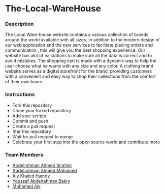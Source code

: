 # The-Local-WareHouse 
<h3>Description</h3>
The Local Ware-house website contains a various collection of brands around the world available with all sizes. In addition to the modern design of our web application and the new services to facilitate placing orders and communication , this will give you the best shopping experience. Our website has alot of validations to make sure all the data is correct and to avoid mistakes. The shopping cart is made with a dynamic way to help the user choose what he wants with any size and any color.
A clothing brand website serves as a digital storefront for the brand, providing customers with a convenient and easy way to shop their collections from the comfort of their own home.
<h3>Instructions</h3>
<ul>
<li>Fork this repository
<li>Clone your forked repository
<li>Add your scripts
<li>Commit and push
<li>Create a pull request
<li>Star this repository
<li>Wait for pull request to merge
<li>Celebrate your first step into the open source world and contribute more
</ul>
<h3>Team Members</h3>
<ul>
<li><a href="https://github.com/AbdelrahmanElsuezy">Abdelrahman Ahmed Ibrahim </a>
<li> <a href="https://github.com/Samirzzz"> Abdelrahman Ahmed Mohamed </a>
<li> <a href="https://github.com/arafat3300"> Aly Khaled Hamdy </a>
<li> <a href="https://github.com/YoussefBakry5"> Youssef Abdelrahman Bakry </a>
<li> <a href="https://github.com/mohamedalyhussien">Mohamed Aly </a>
</ul>
